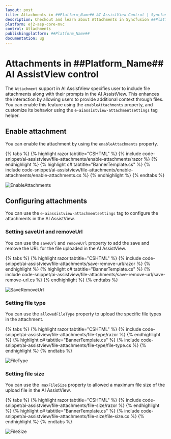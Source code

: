 ```yaml
---
layout: post
title: Attachments in ##Platform_Name## AI AssistView Control | Syncfusion
description: Checkout and learn about Attachments in Syncfusion ##Platform_Name## AI AssistView control of Syncfusion Essential JS 2 and more.
platform: ej2-asp-core-mvc
control: Attachments
publishingplatform: ##Platform_Name##
documentation: ug
---
```


# Attachments in ##Platform_Name## AI AssistView control

The `Attachment` support in AI AssistView specifies user to include file attachments along with their prompts in the AI AssistView. This enhances the interaction by allowing users to provide additional context through files. You can enable this feature using the `enableAttachments` property, and customize its behavior using the `e-aiassistview-attachmentsettings` tag helper.

## Enable attachment

You can enable the attachment by using the `enableAttachments` property.

{% tabs %}
{% highlight razor tabtitle="CSHTML" %}
{% include code-snippet/ai-assistview/file-attachments/enable-attachments/razor %}
{% endhighlight %}
{% highlight c# tabtitle="BannerTemplate.cs" %}
{% include code-snippet/ai-assistview/file-attachments/enable-attachments/enable-attachments.cs %}
{% endhighlight %}
{% endtabs %}

![EnableAttachments](images/enable-attachments.png)

## Configuring attachments

You can use the `e-aiassistview-attachmentsettings` tag to configure the attachments in the AI AssistView.

### Setting saveUrl and removeUrl

You can use the `saveUrl` and `removeUrl` property to add the save and remove the URL for the file uploaded in the AI AssistView.

{% tabs %}
{% highlight razor tabtitle="CSHTML" %}
{% include code-snippet/ai-assistview/file-attachments/save-remove-url/razor %}
{% endhighlight %}
{% highlight c# tabtitle="BannerTemplate.cs" %}
{% include code-snippet/ai-assistview/file-attachments/save-remove-url/save-remove-url.cs %}
{% endhighlight %}
{% endtabs %}

![SaveRemoveUrl](images/save-remove-url.png)

### Setting file type

You can use the `allowedFileType` property to upload the specific file types in the attachment.

{% tabs %}
{% highlight razor tabtitle="CSHTML" %}
{% include code-snippet/ai-assistview/file-attachments/file-type/razor %}
{% endhighlight %}
{% highlight c# tabtitle="BannerTemplate.cs" %}
{% include code-snippet/ai-assistview/file-attachments/file-type/file-type.cs %}
{% endhighlight %}
{% endtabs %}

![FileType](images/file-type.png)

### Setting file size

You can use the  `maxFileSize` property to allowed a maximum file size of the upload file in the AI AssistView.

{% tabs %}
{% highlight razor tabtitle="CSHTML" %}
{% include code-snippet/ai-assistview/file-attachments/file-size/razor %}
{% endhighlight %}
{% highlight c# tabtitle="BannerTemplate.cs" %}
{% include code-snippet/ai-assistview/file-attachments/file-size/file-size.cs %}
{% endhighlight %}
{% endtabs %}

![FileSize](images/file-size.png)
